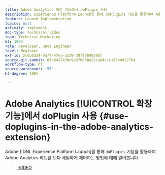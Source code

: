```yaml
---
title: Adobe Analytics 확장 기능에서 doPlugin 사용
description: Experience Platform Launch를 통해 doPlugins 기능을 활용하여 Adobe Analytics 히트를 보다 세밀하게 제어하는 방법에 대해 알아봅니다.
feature: Launch Implementation
topics: null
activity: implement
doc-type: technical video
team: Technical Marketing
kt: 1994
role: Developer, Data Engineer
level: Beginner
exl-id: 2c6b5d24-9a7f-47ea-a239-d0f8784029df
source-git-commit: 8fc641743bc9e07b838a22ca64ccc15344d52764
workflow-type: ht
source-wordcount: '55'
ht-degree: 100%

---
```


# Adobe Analytics [!UICONTROL 확장 기능]에서 doPlugin 사용 {#use-doplugins-in-the-adobe-analytics-extension}

Adobe [!DNL Experience Platform Launch]를 통해 `doPlugins` 기능을 활용하여 Adobe Analytics 히트를 보다 세밀하게 제어하는 방법에 대해 알아봅니다.

>[!VIDEO](https://video.tv.adobe.com/v/25171?quality=12&learn=on)
